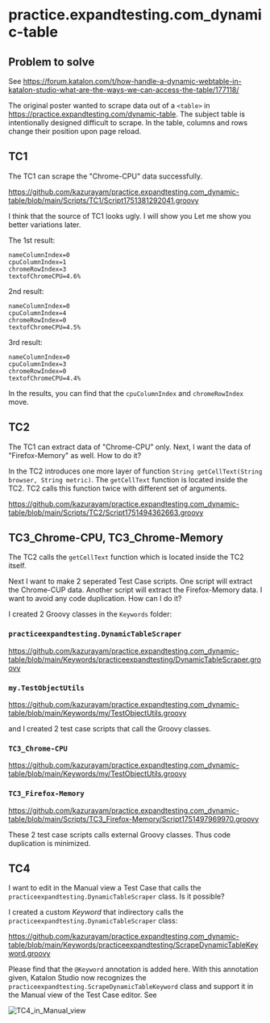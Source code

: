 # practice.expandtesting.com_dynamic-table

## Problem to solve

See https://forum.katalon.com/t/how-handle-a-dynamic-webtable-in-katalon-studio-what-are-the-ways-we-can-access-the-table/177118/

The original poster wanted to scrape data out of a `<table>` in https://practice.expandtesting.com/dynamic-table. The subject table is intentionally designed difficult to scrape. In the table, columns and rows change their position upon page reload.

## TC1

The TC1 can scrape the "Chrome-CPU" data successfully.

https://github.com/kazurayam/practice.expandtesting.com_dynamic-table/blob/main/Scripts/TC1/Script1751381292041.groovy

I think that the source of TC1 looks ugly. I will show you Let me show you better variations later.

The 1st result:

```
nameColumnIndex=0
cpuColumnIndex=1
chromeRowIndex=3
textofChromeCPU=4.6%
```

2nd result:

```
nameColumnIndex=0
cpuColumnIndex=4
chromeRowIndex=0
textofChromeCPU=4.5%
```

3rd result:

```
nameColumnIndex=0
cpuColumnIndex=3
chromeRowIndex=0
textofChromeCPU=4.4%
```

In the results, you can find that the `cpuColumnIndex` and `chromeRowIndex` move.

## TC2

The TC1 can extract data of "Chrome-CPU" only. Next, I want the data of "Firefox-Memory" as well. How to do it?

In the TC2 introduces one more layer of function `String getCellText(String browser, String metric)`.
The `getCellText` function is located inside the TC2. TC2 calls this function twice with different set of arguments.

https://github.com/kazurayam/practice.expandtesting.com_dynamic-table/blob/main/Scripts/TC2/Script1751494362663.groovy


## TC3_Chrome-CPU, TC3_Chrome-Memory

The TC2 calls the `getCellText` function which is located inside the TC2 itself.

Next I want to make 2 seperated Test Case scripts. One script will extract the Chrome-CUP data. Another script will extract the Firefox-Memory data. I want to avoid any code duplication. How can I do it?

I created 2 Groovy classes in the `Keywords` folder:

### `practiceexpandtesting.DynamicTableScraper`

https://github.com/kazurayam/practice.expandtesting.com_dynamic-table/blob/main/Keywords/practiceexpandtesting/DynamicTableScraper.groovy

### `my.TestObjectUtils`

https://github.com/kazurayam/practice.expandtesting.com_dynamic-table/blob/main/Keywords/my/TestObjectUtils.groovy

and I created 2 test case scripts that call the Groovy classes.

### `TC3_Chrome-CPU`

https://github.com/kazurayam/practice.expandtesting.com_dynamic-table/blob/main/Keywords/my/TestObjectUtils.groovy

### `TC3_Firefox-Memory`

https://github.com/kazurayam/practice.expandtesting.com_dynamic-table/blob/main/Scripts/TC3_Firefox-Memory/Script1751497969970.groovy

These 2 test case scripts calls external Groovy classes. Thus code duplication is minimized.

## TC4

I want to edit in the Manual view a Test Case that calls the `practiceexpandtesting.DynamicTableScraper` class. Is it possible?

I created a custom *Keyword* that indirectory calls the `practiceexpandtesting.DynamicTableScraper` class:

https://github.com/kazurayam/practice.expandtesting.com_dynamic-table/blob/main/Keywords/practiceexpandtesting/ScrapeDynamicTableKeyword.groovy

Please find that the `@Keyword` annotation is added here. With this annotation given, Katalon Studio now recognizes the `practiceexpandtesting.ScrapeDynamicTableKeyword` class and support it in the Manual view of the Test Case editor. See

![TC4_in_Manual_view](https://kazurayam.github.io/practice.expandtesting.com_dynamic-table/images/TC4_in_Manual_view.png)


